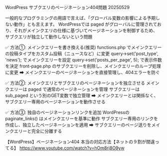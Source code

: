 WordPress サブクエリのページネーション404問題 20250529

一般的なプログラミングの用語で言えば、「グローバル変数の影響による予期しない動作」とも言えます。
WordPressでは paged がグローバルに管理されており、それがメインクエリの仕様に基づいてページネーションを制御するため、
サブクエリが独立して動作しないという問題


✅ 方法①: メインクエリーを書き換える(推奨)
functions.php でメインクエリーの投稿タイプをカスタム投稿（ニュースなど）に変更
query->set('post_type', 'news'); でメインクエリーを設定
query->set('posts_per_page', 5); で表示件数を決定
front-page.php のサブクエリーを削除し、メインクエリーのループ処理に変更 ➡ メインクエリーのページネーションを直接管理し、404エラーを防ぐ

✅ 方法②: メインクエリとサブクエリのページネーションを独立させる
メインクエリーは paged で通常のページネーションを管理
サブクエリーは sub_paged という別のGET変数で独立管理 ➡ メインクエリーとは関係なく、サブクエリー専用のページネーションを動作させる

✅ 方法③: 独自のページネーションリンクを追加
WordPressの paginate_links() はメインクエリーを基準に動作
サブクエリー専用のリンクを作成し、独立したページネーションを適用 ➡ サブクエリーのページ送りをメインクエリーと完全に分離する



【WordPress】ページネーション404 本当の対応方法【ネットの９割が間違ってる】
 https://www.youtube.com/watch?v=hOm8rj8O9yw
